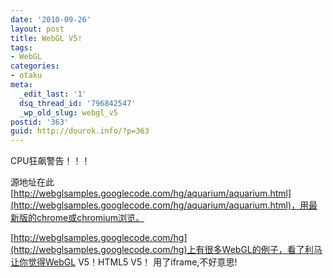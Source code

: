 ```yaml
---
date: '2010-09-26'
layout: post
title: WebGL V5!
tags:
- WebGL
categories:
- otaku
meta:
  _edit_last: '1'
  dsq_thread_id: '796842547'
  _wp_old_slug: webgl_v5
postid: '363'
guid: http://dourok.info/?p=363
---
```

CPU狂飙警告！！！

源地址在此[http://webglsamples.googlecode.com/hg/aquarium/aquarium.html](http://webglsamples.googlecode.com/hg/aquarium/aquarium.html)，用最新版的chrome或chromium浏览。

[http://webglsamples.googlecode.com/hg](http://webglsamples.googlecode.com/hg)上有很多WebGL的例子，看了利马让你觉得WebGL
V5！HTML5 V5！ 用了iframe,不好意思!
